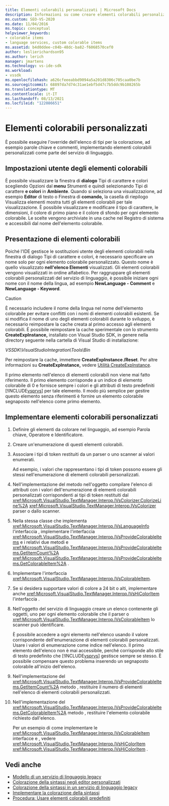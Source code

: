 ```yaml
---
title: Elementi colorabili personalizzati | Microsoft Docs
description: Informazioni su come creare elementi colorabili personalizzati come parte di un servizio di linguaggio eseguendo l'override degli elementi nella finestra di dialogo Tipi di carattere e colori, ad esempio parole chiave e commenti.
ms.custom: SEO-VS-2020
ms.date: 11/04/2016
ms.topic: conceptual
helpviewer_keywords:
- colorable items
- language services, custom colorable items
ms.assetid: b4d0ddee-c04b-48dc-ba82-f6068570cef0
author: leslierichardson95
ms.author: lerich
manager: jmartens
ms.technology: vs-ide-sdk
ms.workload:
- vssdk
ms.openlocfilehash: a626cfeeeabbd9094a5a201d8306c705caa0be7b
ms.sourcegitcommit: 68897da7d74c31ae1ebf5d47c7b5ddc9b108265b
ms.translationtype: MT
ms.contentlocale: it-IT
ms.lasthandoff: 08/13/2021
ms.locfileid: "122086651"
---
```

# <a name="custom-colorable-items"></a>Elementi colorabili personalizzati
È possibile eseguire l'override dell'elenco di tipi per la colorazione, ad esempio parole chiave e commenti, implementando elementi colorabili personalizzati come parte del servizio di linguaggio.

## <a name="user-settings-of-colorable-items"></a>Impostazioni utente degli elementi colorabili
 È possibile visualizzare la finestra di  **dialogo** Tipi di carattere e colori scegliendo Opzioni dal **menu** Strumenti e quindi selezionando Tipi di carattere **e colori** in **Ambiente**. Quando si seleziona una visualizzazione, ad esempio  **Editor** di testo o Finestra di **comando,** la casella di riepilogo Visualizza elementi mostra tutti gli elementi colorabili per tale visualizzazione. È possibile visualizzare e modificare il tipo di carattere, le dimensioni, il colore di primo piano e il colore di sfondo per ogni elemento colorabile. Le scelte vengono archiviate in una cache nel Registro di sistema e accessibili dal nome dell'elemento colorabile.

## <a name="presentation-of-colorable-items"></a>Presentazione di elementi colorabili
 Poiché l'IDE gestisce le sostituzioni utente degli elementi colorabili nella finestra di dialogo Tipi di carattere e colori, è necessario specificare un nome solo per ogni elemento colorabile personalizzato.  Questo nome è quello visualizzato **nell'elenco Elementi** visualizzati. Gli elementi colorabili vengono visualizzati in ordine alfabetico. Per raggruppare gli elementi colorabili personalizzati del servizio di linguaggio, è possibile iniziare ogni nome con il nome della lingua, ad esempio **NewLanguage - Comment** e **NewLanguage - Keyword**.

> [!CAUTION]
> È necessario includere il nome della lingua nel nome dell'elemento colorabile per evitare conflitti con i nomi di elementi colorabili esistenti. Se si modifica il nome di uno degli elementi colorabili durante lo sviluppo, è necessario reimpostare la cache creata al primo accesso agli elementi colorabili. È possibile reimpostare la cache sperimentale con lo strumento **CreateExpInstance,** installato con Visual Studio SDK, in genere nella directory seguente nella cartella di Visual Studio di installazione:
>
> *VSSDK\VisualStudioIntegration\Tools\Bin*
>
> Per reimpostare la cache, immettere **CreateExpInstance /Reset**. Per altre informazioni su **CreateExpInstance,** vedere [Utilità CreateExpInstance](../../extensibility/internals/createexpinstance-utility.md).

 Il primo elemento nell'elenco di elementi colorabili non viene mai fatto riferimento. Il primo elemento corrisponde a un indice di elemento colorabile di 0 e fornisce sempre i colori e gli attributi di testo predefiniti [!INCLUDE[vsprvs](../../code-quality/includes/vsprvs_md.md)] per tale elemento. Il modo più semplice per gestire questo elemento senza riferimenti è fornire un elemento colorabile segnaposto nell'elenco come primo elemento.

## <a name="implement-custom-colorable-items"></a>Implementare elementi colorabili personalizzati

1. Definire gli elementi da colorare nel linguaggio, ad esempio Parola chiave, Operatore e Identificatore.

2. Creare un'enumerazione di questi elementi colorabili.

3. Associare i tipi di token restituiti da un parser o uno scanner ai valori enumerati.

    Ad esempio, i valori che rappresentano i tipi di token possono essere gli stessi nell'enumerazione di elementi colorabili personalizzati.

4. Nell'implementazione del metodo nell'oggetto compilare l'elenco di attributi con i valori dell'enumerazione di elementi colorabili personalizzati corrispondenti ai tipi di token restituiti dal <xref:Microsoft.VisualStudio.TextManager.Interop.IVsColorizer.ColorizeLine%2A> <xref:Microsoft.VisualStudio.TextManager.Interop.IVsColorizer> parser o dallo scanner.

5. Nella stessa classe che implementa <xref:Microsoft.VisualStudio.TextManager.Interop.IVsLanguageInfo> l'interfaccia , implementare l'interfaccia <xref:Microsoft.VisualStudio.TextManager.Interop.IVsProvideColorableItems> e i relativi due metodi e <xref:Microsoft.VisualStudio.TextManager.Interop.IVsProvideColorableItems.GetItemCount%2A> <xref:Microsoft.VisualStudio.TextManager.Interop.IVsProvideColorableItems.GetColorableItem%2A> .

6. Implementare l'interfaccia <xref:Microsoft.VisualStudio.TextManager.Interop.IVsColorableItem>.

7. Se si desidera supportare valori di colore a 24 bit o alti, implementare anche <xref:Microsoft.VisualStudio.TextManager.Interop.IVsHiColorItem> l'interfaccia .

8. Nell'oggetto del servizio di linguaggio creare un elenco contenente gli oggetti, uno per ogni elemento colorabile che il parser o <xref:Microsoft.VisualStudio.TextManager.Interop.IVsColorableItem> lo scanner può identificare.

    È possibile accedere a ogni elemento nell'elenco usando il valore corrispondente dell'enumerazione di elementi colorabili personalizzati. Usare i valori di enumerazione come indice nell'elenco. Il primo elemento dell'elenco non è mai accessibile, perché corrisponde allo stile di testo predefinito che [!INCLUDE[vsprvs](../../code-quality/includes/vsprvs_md.md)] gestisce sempre se stesso. È possibile compensare questo problema inserendo un segnaposto colorabile all'inizio dell'elenco.

9. Nell'implementazione del <xref:Microsoft.VisualStudio.TextManager.Interop.IVsProvideColorableItems.GetItemCount%2A> metodo , restituire il numero di elementi nell'elenco di elementi colorabili personalizzati.

10. Nell'implementazione del <xref:Microsoft.VisualStudio.TextManager.Interop.IVsProvideColorableItems.GetColorableItem%2A> metodo , restituire l'elemento colorabile richiesto dall'elenco.

    Per un esempio di come implementare le <xref:Microsoft.VisualStudio.TextManager.Interop.IVsColorableItem> interfacce e , vedere <xref:Microsoft.VisualStudio.TextManager.Interop.IVsHiColorItem> <xref:Microsoft.VisualStudio.TextManager.Interop.IVsHiColorItem> .

## <a name="see-also"></a>Vedi anche
- [Modello di un servizio di linguaggio legacy](../../extensibility/internals/model-of-a-legacy-language-service.md)
- [Colorazione della sintassi negli editor personalizzati](../../extensibility/syntax-coloring-in-custom-editors.md)
- [Colorazione della sintassi in un servizio di linguaggio legacy](../../extensibility/internals/syntax-coloring-in-a-legacy-language-service.md)
- [Implementare la colorazione della sintassi](../../extensibility/internals/implementing-syntax-coloring.md)
- [Procedura: Usare elementi colorabili predefiniti](../../extensibility/internals/how-to-use-built-in-colorable-items.md)
